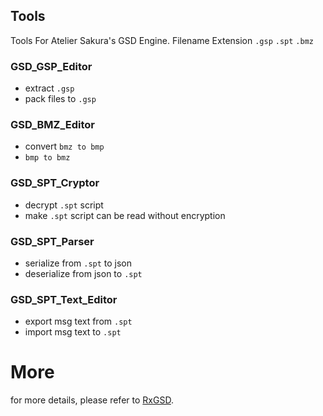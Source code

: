 ## Tools

Tools For Atelier Sakura's GSD Engine. Filename Extension `.gsp` `.spt` `.bmz`

### GSD_GSP_Editor
- extract `.gsp`
- pack files to `.gsp`  

### GSD_BMZ_Editor
- convert `bmz to bmp`
- `bmp to bmz`  

### GSD_SPT_Cryptor
- decrypt `.spt` script
- make `.spt` script can be read without encryption

### GSD_SPT_Parser
- serialize from `.spt` to json
- deserialize from json to `.spt`  

### GSD_SPT_Text_Editor
- export msg text from `.spt`
- import msg text to `.spt`

# More
for more details, please refer to [RxGSD](https://github.com/ZQF-ReVN/RxGSD).
